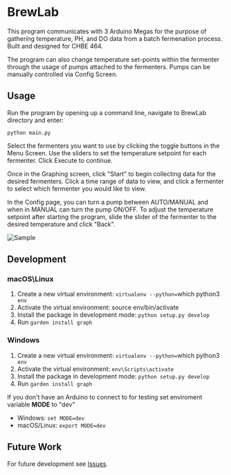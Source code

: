 # BrewLab

This program communicates with 3 Arduino Megas for the purpose of gathering 
temperature, PH, and DO data from a batch fermenation process. Built and designed for CHBE 464.

The program can also change temperature set-points within the fermenter through the usage
of pumps attached to the fermenters. Pumps can be manually controlled via Config Screen. 

## Usage

Run the program by opening up a command line, navigate to BrewLab directory and enter:

```python main.py ```

Select the fermenters you want to use by clicking the toggle buttons in the Menu Screen. Use the sliders to set the temperature setpoint for each fermenter. Click Execute to continue.

Once in the Graphing screen, click "Start" to begin collecting data for the desired fermenters. Click a time range of data to view, and click a fermenter to select which fermenter you would like to view. 

In the Config page, you can turn a pump between AUTO/MANUAL and when in MANUAL can turn the pump ON/OFF. To adjust the temperature setpoint after starting the program, slide the slider of the fermenter to the desired temperature and click "Back". 

![Sample](assets/sample.gif)

## Development

### macOS\Linux
1. Create a new virtual environment: `virtualenv --python=`which python3` env`
2. Activate the virtual environment: source env/bin/activate
3. Install the package in development mode: `python setup.py develop`
4. Run `garden install graph`

### Windows
1. Create a new virtual environment: `virtualenv --python=`which python3` env`
2. Activate the virtual environment: `env\Scripts\activate`
3. Install the package in development mode: `python setup.py develop`
4. Run `garden install graph`

If you don't have an Arduino to connect to for testing set enviroment variable **MODE** to "dev"

- Windows:        `set MODE=dev`
- macOS/Linux:    `export MODE=dev`

## Future Work

For future development see [Issues](https://github.com/OpenChemE/BrewLab/issues).